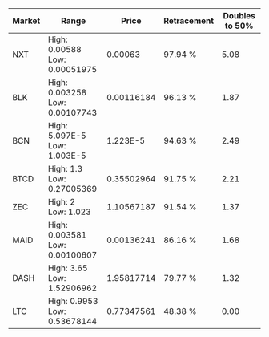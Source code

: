 | Market | Range | Price| Retracement | Doubles to 50% |
| --- | --- | --- | --- | --- |
| NXT | High: 0.00588<br />Low: 0.00051975 | 0.00063 | 97.94 % | 5.08 |
| BLK | High: 0.003258<br />Low: 0.00107743 | 0.00116184 | 96.13 % | 1.87 |
| BCN | High: 5.097E-5<br />Low: 1.003E-5 | 1.223E-5 | 94.63 % | 2.49 |
| BTCD | High: 1.3<br />Low: 0.27005369 | 0.35502964 | 91.75 % | 2.21 |
| ZEC | High: 2<br />Low: 1.023 | 1.10567187 | 91.54 % | 1.37 |
| MAID | High: 0.003581<br />Low: 0.00100607 | 0.00136241 | 86.16 % | 1.68 |
| DASH | High: 3.65<br />Low: 1.52906962 | 1.95817714 | 79.77 % | 1.32 |
| LTC | High: 0.9953<br />Low: 0.53678144 | 0.77347561 | 48.38 % | 0.00 |
